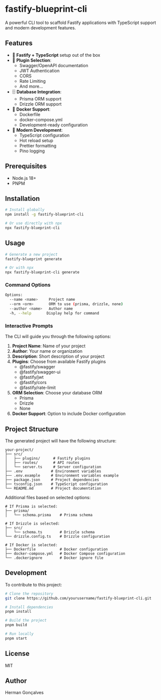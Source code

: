# fastify-blueprint-cli

A powerful CLI tool to scaffold Fastify applications with TypeScript support and modern development features.

## Features

- 🚀 **Fastify + TypeScript** setup out of the box
- 🔌 **Plugin Selection**:
  - Swagger/OpenAPI documentation
  - JWT Authentication
  - CORS
  - Rate Limiting
  - And more...
- 🗄️ **Database Integration**:
  - Prisma ORM support
  - Drizzle ORM support
- 🐳 **Docker Support**:
  - Dockerfile
  - docker-compose.yml
  - Development-ready configuration
- 📝 **Modern Development**:
  - TypeScript configuration
  - Hot reload setup
  - Prettier formatting
  - Pino logging

## Prerequisites

- Node.js 18+
- PNPM

## Installation

```bash
# Install globally
npm install -g fastify-blueprint-cli

# Or use directly with npx
npx fastify-blueprint-cli
```

## Usage

```bash
# Generate a new project
fastify-blueprint generate

# Or with npx
npx fastify-blueprint-cli generate
```

### Command Options

```bash
Options:
  --name <name>     Project name
  --orm <orm>       ORM to use (prisma, drizzle, none)
  --author <name>   Author name
  -h, --help       Display help for command
```

### Interactive Prompts

The CLI will guide you through the following options:

1. **Project Name**: Name of your project
2. **Author**: Your name or organization
3. **Description**: Short description of your project
4. **Plugins**: Choose from available Fastify plugins
   - @fastify/swagger
   - @fastify/swagger-ui
   - @fastify/jwt
   - @fastify/cors
   - @fastify/rate-limit
5. **ORM Selection**: Choose your database ORM
   - Prisma
   - Drizzle
   - None
6. **Docker Support**: Option to include Docker configuration

## Project Structure

The generated project will have the following structure:

```
your-project/
├── src/
│   ├── plugins/      # Fastify plugins
│   ├── routes/       # API routes
│   └── server.ts     # Server configuration
├── .env             # Environment variables
├── .env.example     # Environment variables example
├── package.json     # Project dependencies
├── tsconfig.json    # TypeScript configuration
└── README.md        # Project documentation
```

Additional files based on selected options:

```
# If Prisma is selected:
├── prisma/
│   └── schema.prisma    # Prisma schema

# If Drizzle is selected:
├── src/
│   └── schema.ts        # Drizzle schema
└── drizzle.config.ts    # Drizzle configuration

# If Docker is selected:
├── Dockerfile           # Docker configuration
├── docker-compose.yml   # Docker Compose configuration
└── .dockerignore        # Docker ignore file
```

## Development

To contribute to this project:

```bash
# Clone the repository
git clone https://github.com/yourusername/fastify-blueprint-cli.git

# Install dependencies
pnpm install

# Build the project
pnpm build

# Run locally
pnpm start
```

## License

MIT

## Author

Herman Gonçalves
